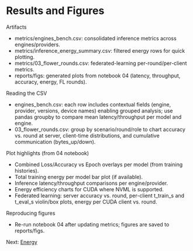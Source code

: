 # Results and Figures

Artifacts
- metrics/engines_bench.csv: consolidated inference metrics across engines/providers.
- metrics/inference_energy_summary.csv: filtered energy rows for quick plotting.
- metrics/03_flower_rounds.csv: federated-learning per-round/per-client metrics.
- reports/figs: generated plots from notebook 04 (latency, throughput, accuracy, energy, FL rounds).

Reading the CSV
- engines_bench.csv: each row includes contextual fields (engine, provider, versions, device names) enabling grouped analysis; use pandas groupby to compare mean latency/throughput per model and engine.
- 03_flower_rounds.csv: group by scenario/round/role to chart accuracy vs. round at server, client-time distributions, and cumulative communication (bytes_up/down).

Plot highlights (from 04 notebook)
- Combined Loss/Accuracy vs Epoch overlays per model (from training histories).
- Total training energy per model bar plot (if available).
- Inference latency/throughput comparisons per engine/provider.
- Energy efficiency charts for CUDA where NVML is supported.
- Federated learning: server accuracy vs. round, per-client t_train_s and t_eval_s violin/box plots, energy per CUDA client vs. round.

Reproducing figures
- Re-run notebook 04 after updating metrics; figures are saved to reports/figs.

Next: [Energy](./energy.md)
